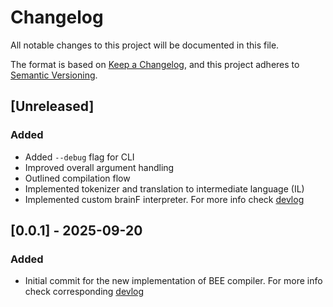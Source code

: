 # Changelog

All notable changes to this project will be documented in this file.

The format is based on [Keep a Changelog](https://keepachangelog.com/en/1.1.0/),
and this project adheres to [Semantic Versioning](https://semver.org/spec/v2.0.0.html).

## [Unreleased]

### Added
- Added `--debug` flag for CLI
- Improved overall argument handling
- Outlined compilation flow
- Implemented tokenizer and translation to intermediate language (IL)
- Implemented custom brainF interpreter. For more info check [devlog](docs/devlog/DEVLOG-0002-custom-brainF-runner.md)

## [0.0.1] - 2025-09-20

### Added
- Initial commit for the new implementation of BEE compiler. For more info check corresponding 
[devlog](docs/devlog/DEVLOG-0001-rewrite.md)